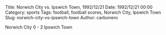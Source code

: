 Title: Norwich City vs. Ipswich Town, 1992/12/21
Date: 1992/12/21 00:00
Category: sports
Tags: football, football scores, Norwich City, Ipswich Town
Slug: norwich-city-vs-ipswich-town
Author: carbonero


Norwich City 0 - 2 Ipswich Town
